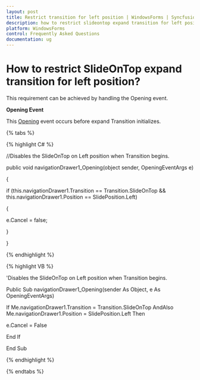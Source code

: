 ```yaml
---
layout: post
title: Restrict transition for left position | WindowsForms | Syncfusion
description: how to restrict slideontop expand transition for left position?
platform: WindowsForms
control: Frequently Asked Questions
documentation: ug
---
```


# How to restrict SlideOnTop expand transition for left position?

This requirement can be achieved by handling the Opening event.

**Opening Event**

This [Opening](https://help.syncfusion.com/cr/windowsforms/Syncfusion.Windows.Forms.Tools.NavigationDrawer.html#Syncfusion_Windows_Forms_Tools_NavigationDrawer_Opening) event occurs before expand Transition initializes.

{% tabs %}

{% highlight C# %}

//Disables the SlideOnTop on Left position when Transition begins.

public void navigationDrawer1_Opening(object sender, OpeningEventArgs e)

{        

if (this.navigationDrawer1.Transition == Transition.SlideOnTop && this.navigationDrawer1.Position == SlidePosition.Left)

{

e.Cancel = false;

}

}

{% endhighlight %}

{% highlight VB %}

'Disables the SlideOnTop on Left position when Transition begins.

Public Sub navigationDrawer1_Opening(sender As Object, e As OpeningEventArgs)

If Me.navigationDrawer1.Transition = Transition.SlideOnTop AndAlso Me.navigationDrawer1.Position = SlidePosition.Left Then

e.Cancel = False

End If

End Sub

{% endhighlight %}

{% endtabs %}

